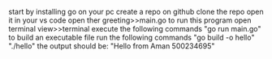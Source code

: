 start by installing go on your pc 
create a repo on github
clone the repo 
open it in your vs code
open ther greeting>>main.go
to run this program open terminal view>>terminal
execute the following commands
       "go run main.go"
to build an executable file run the following commands
       "go build -o hello"
       "./hello"
the output should be: "Hello from Aman 500234695"
